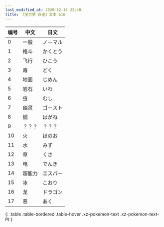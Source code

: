 ```yaml
---
last_modified_at: 2020-12-15 22:48
title: 《宝可梦 白金》文本 616
---
```

| 编号 | 中文 | 日文 |
| ---- | ---- | ---- |
| 0 | 一般 | ノ－マル |
| 1 | 格斗 | かくとう |
| 2 | 飞行 | ひこう |
| 3 | 毒 | どく |
| 4 | 地面 | じめん |
| 5 | 岩石 | いわ |
| 6 | 虫 | むし |
| 7 | 幽灵 | ゴ－スト |
| 8 | 钢 | はがね |
| 9 | ？？？ | ？？？ |
| 10 | 火 | ほのお |
| 11 | 水 | みず |
| 12 | 草 | くさ |
| 13 | 电 | でんき |
| 14 | 超能力 | エスパ－ |
| 15 | 冰 | こおり |
| 16 | 龙 | ドラゴン |
| 17 | 恶 | あく |
{: .table .table-bordered .table-hover .xz-pokemon-text .xz-pokemon-text-Pt }